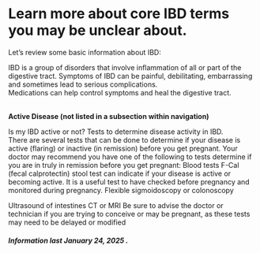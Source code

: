 <h1>Learn more about core IBD terms you may be unclear about.</h1>

Let’s review some basic information about IBD:

IBD is a group of disorders that involve inflammation of all or part of the digestive tract.
Symptoms of IBD can be painful, debilitating, embarrassing and sometimes lead to serious complications.  
Medications can help control symptoms and heal the digestive tract.

<br/>**Active Disease (not listed in a subsection within navigation)**

Is my IBD active or not? Tests to determine disease activity in IBD.  
There are several tests that can be done to determine if your disease is active (flaring) or inactive (in remission) before you get pregnant. 
Your doctor may recommend you have one of the following to tests determine if you are in truly in remission before you get pregnant: 
Blood tests 
F-Cal (fecal calprotectin) stool test can indicate if your disease is active or becoming active. It is a useful test to have checked before pregnancy and monitored during pregnancy. 
Flexible sigmoidoscopy or colonoscopy

Ultrasound of intestines 
CT or MRI
Be sure to advise the doctor or technician if you are trying to conceive or may be pregnant, as these tests may need to be delayed or modified


<h5>Information last January 24, 2025 .</h5>

